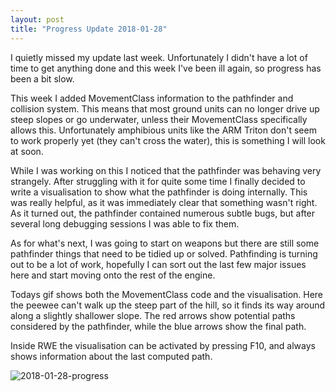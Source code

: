 ```yaml
---
layout: post
title: "Progress Update 2018-01-28"
---
```


I quietly missed my update last week. Unfortunately I didn't have a lot of time to get anything done and this week I've been ill again, so progress has been a bit slow.

This week I added MovementClass information to the pathfinder and collision system. This means that most ground units can no longer drive up steep slopes or go underwater, unless their MovementClass specifically allows this. Unfortunately amphibious units like the ARM Triton don't seem to work properly yet (they can't cross the water), this is something I will look at soon.

While I was working on this I noticed that the pathfinder was behaving very strangely. After struggling with it for quite some time I finally decided to write a visualisation to show what the pathfinder is doing internally. This was really helpful, as it was immediately clear that something wasn't right. As it turned out, the pathfinder contained numerous subtle bugs, but after several long debugging sessions I was able to fix them.

As for what's next, I was going to start on weapons but there are still some pathfinder things that need to be tidied up or solved. Pathfinding is turning out to be a lot of work, hopefully I can sort out the last few major issues here and start moving onto the rest of the engine.

Todays gif shows both the MovementClass code and the visualisation. Here the peewee can't walk up the steep part of the hill, so it finds its way around along a slightly shallower slope. The red arrows show potential paths considered by the pathfinder, while the blue arrows show the final path.

Inside RWE the visualisation can be activated by pressing F10, and always shows information about the last computed path.

![2018-01-28-progress](/pics/progress-2018-01-28.gif)
